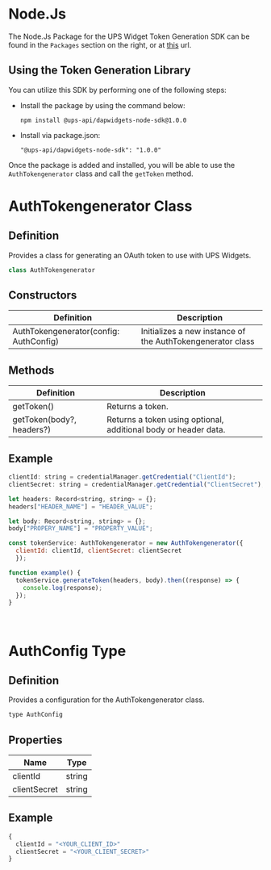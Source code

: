 # Node.Js

The Node.Js Package for the UPS Widget Token Generation SDK can be found in the `Packages` section on the right, or at [this](https://github.com/UPS-API/Widgets-SDK/pkgs/npm/dapwidgets-node-sdk) url.

## Using the Token Generation Library

You can utilize this SDK by performing one of the following steps:
- Install the package by using the command below:
  
  `npm install @ups-api/dapwidgets-node-sdk@1.0.0`
  
- Install via package.json:

  `"@ups-api/dapwidgets-node-sdk": "1.0.0"`

Once the package is added and installed, you will be able to use the `AuthTokengenerator` class and call the `getToken` method.

# AuthTokengenerator Class
## Definition

Provides a class for generating an OAuth token to use with UPS Widgets.
```Javascript
class AuthTokengenerator
```

## Constructors

| Definition | Description |
|------------|-------------|
| AuthTokengenerator(config: AuthConfig) | Initializes a new instance of the AuthTokengenerator class |

## Methods
| Definition | Description |
|------------|-------------|
| getToken() | Returns a token. |
| getToken(body?, headers?) | Returns a token using optional, additional body or header data. |

## Example

```Javascript
clientId: string = credentialManager.getCredential("ClientId");
clientSecret: string = credentialManager.getCredential("ClientSecret");

let headers: Record<string, string> = {};
headers["HEADER_NAME"] = "HEADER_VALUE";

let body: Record<string, string> = {};
body["PROPERY_NAME"] = "PROPERTY_VALUE";

const tokenService: AuthTokengenerator = new AuthTokengenerator({
  clientId: clientId, clientSecret: clientSecret
  });

function example() {
  tokenService.generateToken(headers, body).then((response) => {
    console.log(response);
  });
}
```

<br>  

# AuthConfig Type
## Definition

Provides a configuration for the AuthTokengenerator class.
```Javascript
type AuthConfig
```

## Properties

| Name | Type |
|------|------|
| clientId | string |
| clientSecret | string |

## Example

```Javascript
{
  clientId = "<YOUR_CLIENT_ID>"
  clientSecret = "<YOUR_CLIENT_SECRET>"
}
```

